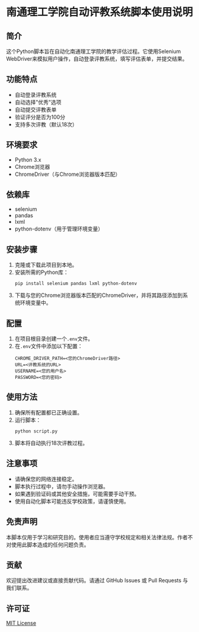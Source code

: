 # 南通理工学院自动评教系统脚本使用说明

## 简介

这个Python脚本旨在自动化南通理工学院的教学评估过程。它使用Selenium WebDriver来模拟用户操作，自动登录评教系统，填写评估表单，并提交结果。

## 功能特点

- 自动登录评教系统
- 自动选择"优秀"选项
- 自动提交评教表单
- 验证评分是否为100分
- 支持多次评教（默认18次）

## 环境要求

- Python 3.x
- Chrome浏览器
- ChromeDriver（与Chrome浏览器版本匹配）

## 依赖库

- selenium
- pandas
- lxml
- python-dotenv（用于管理环境变量）

## 安装步骤

1. 克隆或下载此项目到本地。
2. 安装所需的Python库：
   ```
   pip install selenium pandas lxml python-dotenv
   ```
3. 下载与您的Chrome浏览器版本匹配的ChromeDriver，并将其路径添加到系统环境变量中。

## 配置

1. 在项目根目录创建一个`.env`文件。
2. 在`.env`文件中添加以下配置：
   ```
   CHROME_DRIVER_PATH=<您的ChromeDriver路径>
   URL=<评教系统的URL>
   USERNAME=<您的用户名>
   PASSWORD=<您的密码>
   ```

## 使用方法

1. 确保所有配置都已正确设置。
2. 运行脚本：
   ```
   python script.py
   ```
3. 脚本将自动执行18次评教过程。

## 注意事项

- 请确保您的网络连接稳定。
- 脚本执行过程中，请勿手动操作浏览器。
- 如果遇到验证码或其他安全措施，可能需要手动干预。
- 使用自动化脚本可能违反学校政策，请谨慎使用。

## 免责声明

本脚本仅用于学习和研究目的。使用者应当遵守学校规定和相关法律法规。作者不对使用此脚本造成的任何问题负责。

## 贡献

欢迎提出改进建议或直接贡献代码。请通过 GitHub Issues 或 Pull Requests 与我们联系。

## 许可证

[MIT License](LICENSE)
